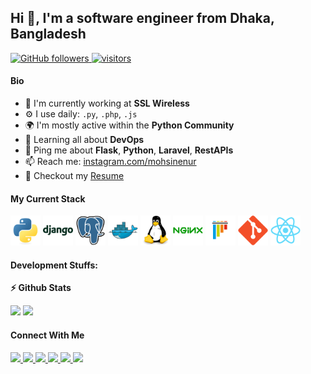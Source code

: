## Hi 👋, I'm a software engineer from Dhaka, Bangladesh

<p align="left">
  <a href="https://github.com/mohsinenur?tab=followers">
    <img alt="GitHub followers" src="https://img.shields.io/github/followers/mohsinenur?color=green&logo=github">
  </a>
  <a href="https://github.com/mohsinenur/">
    <img src="https://komarev.com/ghpvc/?username=mohsinenur" alt="visitors" />
  </a>
</p>

#### Bio

- 🏢 I'm currently working at **SSL Wireless**
- ⚙️ I use daily: `.py`, `.php`, `.js`
- 🌍 I'm mostly active within the **Python Community**
- 🌱 Learning all about **DevOps**
- 💬 Ping me about **Flask**, **Python**, **Laravel**, **RestAPIs**
- 📫 Reach me: [instagram.com/mohsinenur](https://instagram.com/mohsinenur)
- 📝 Checkout my [Resume](files/resume.pdf)

#### My Current Stack

<img height="48" src="img/python-original.svg" alt="python"> <img height="48" src="img/django-plain-wordmark.svg" alt="Django"> <img height="48" src="img/postgresql-original.svg" alt="postgress"> <img height="48" src="img/docker-original.svg" alt="Docker"> <img height="48" src="img/linux-original.svg" alt="linux"> <img height="48" src="img/nginx-original.svg" alt="nginx"> <img height="48" src="img/pytest-original.svg" alt="pytest"> <img height="48" src="img/git-original.svg" alt="git"> <img height="48" src="img/react-original.svg" alt="react">

#### Development Stuffs:

<b>⚡ Github Stats</b>

<p float="left">
<img height="180em" src="https://github-readme-stats.vercel.app/api?username=mohsinenur&show_icons=true&hide_border=true&&count_private=true&include_all_commits=true" /> 
<img height="180em" src="https://github-readme-stats.vercel.app/api/top-langs/?username=mohsinenur&show_icons=true&hide_border=true&layout=compact&langs_count=8"/>
</p>

#### Connect With Me

<p left="center">
<a href="https://www.codewars.com/users/mohsinenur">
  <img src="https://www.codewars.com/users/mohsinenur/badges/micro" height=25>
</a> 
<a href="https://twitter.com/mohsinenur">
  <img src="https://img.shields.io/badge/twitter-%231DA1F2.svg?&style=for-the-badge&logo=twitter&logoColor=white" height=25>
</a> 
<a href="https://www.linkedin.com/in/mohsinenur/">
  <img src="https://img.shields.io/badge/linkedin-%230077B5.svg?&style=for-the-badge&logo=linkedin&logoColor=white" height=25>
</a> 
<a href="https://www.facebook.com/mohsinenur">
  <img src="https://img.shields.io/badge/Facebook-1877F2?style=for-the-badge&logo=facebook&logoColor=white" height=25>
</a>
<a href="https://medium.com/@mohsinenur">
  <img src="https://img.shields.io/badge/Medium-12100E?style=for-the-badge&logo=medium&logoColor=white" height=25>
</a>
<a href="mailto:follow.mohsin@gmail.com">
  <img src="	https://img.shields.io/badge/Gmail-D14836?style=for-the-badge&logo=gmail&logoColor=white" height=25>
</a>
</p>
